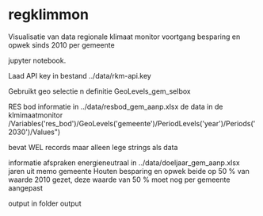 # regklimmon
Visualisatie van data regionale klimaat monitor
voortgang besparing en opwek sinds 2010 per gemeente

jupyter notebook.

Laad API key in bestand ../data/rkm-api.key

Gebruikt geo selectie n definitie GeoLevels_gem_selbox

RES bod informatie in ../data/resbod_gem_aanp.xlsx
de data in de klmimaatmonitor 
/Variables('res_bod')/GeoLevels('gemeente')/PeriodLevels('year')/Periods('2030')/Values")

bevat WEL records maar alleen lege strings als data

 informatie afspraken energieneutraal  in ../data/doeljaar_gem_aanp.xlsx
jaren uit memo gemeente Houten
besparing en opwek beide op 50 % van waarde 2010 gezet,
deze waarde van 50 % moet nog per gemeente aangepast

output in folder output




